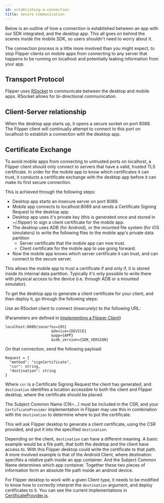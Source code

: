 ```yaml
---
id: establishing-a-connection
title: Secure Communication
---
```


Below is an outline of how a connection is established between an app with our SDK integrated, and the desktop app. This all goes on behind the scenes inside the mobile SDK, so users shouldn't need to worry about it.

The connection process is a little more involved than you might expect, to stop Flipper clients on mobile apps from connecting to any server that happens to be running on localhost and potentially leaking information from your app.

## Transport Protocol

Flipper uses [RSocket](http://rsocket.io/) to communicate between the desktop and mobile apps. RSocket allows for bi-directional communication.

## Client-Server relationship

When the desktop app starts up, it opens a secure socket on port 8088.
The Flipper client will continually attempt to connect to this port on localhost to establish a connection with the desktop app.

## Certificate Exchange

To avoid mobile apps from connecting to untrusted ports on localhost, a Flipper client should only connect to servers that have a valid, trusted TLS certificate.
In order for the mobile app to know which certificates it can trust, it conducts a certificate exchange with the desktop app before it can make its first secure connection.

This is achieved through the following steps:
* Desktop app starts an insecure server on port 8089.
* Mobile app connects to localhost:8089 and sends a Certificate Signing Request to the desktop app.
* Desktop app uses it's private key (this is generated once and stored in ~/.flipper) to sign a client certificate for the mobile app.
* The desktop uses ADB (for Android), or the mounted file system (for iOS simulators) to write the following files to the mobile app's private data partition
  * Server certificate that the mobile app can now trust.
  * Client certificate for the mobile app to use going forward.
* Now the mobile app knows which server certificate it can trust, and can connect to the secure server.

This allows the mobile app to trust a certificate if and only if, it is stored inside its internal data partition. Typically it's only possible to write there with physical access to the device (i.e. through ADB or a mounted simulator).

To get the desktop app to generate a client certificate for your client, and then deploy it, go through the following steps:

Use an RSocket client to connect (insecurely) to the following URL:

(Parameters are defined in [Implementing a Flipper Client](new-clients))
```
localhost:8089/sonar?os={OS}
                     &device={DEVICE}
                     &app={APP}
                     &sdk_version={SDK_VERSION}
```

On that connection, send the following payload:
```
Request = {
  "method": "signCertificate",
  "csr": string,
  "destination": string
}
```
Where `csr` is a Certificate Signing Request the client has generated, and `destination` identifies a location accessible to both the client and Flipper desktop, where the certificate should be placed.

The Subject Common Name (CN=...) must be included in the CSR, and your `CertificateProvider` implementation in Flipper may use this in combination with the `destination` to determine where to put the certificate.

This will ask Flipper desktop to generate a client certificate, using the CSR provided, and put it into the specified `destination`.

Depending on the client, `destination` can have a different meaning. A basic example would be a file path, that both the desktop and the client have access to. With this Flipper desktop could write the certificate to that path. A more involved example is that of the Android Client, where destination specifies a relative path inside an app container. And the Subject Common Name determines which app container. Together these two pieces of information form an absolute file path inside an android device.

For Flipper desktop to work with a given Client type, it needs to be modified to know how to correctly interpret the `destination` argument, and deploy certificates to it. You can see the current implementations in [CertificateProvider.js](https://github.com/facebook/flipper/blob/master/src/utils/CertificateProvider.js).
